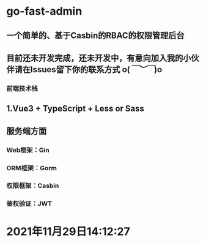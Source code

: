 # go-fast-admin
## 一个简单的、基于Casbin的RBAC的权限管理后台
## 目前还未开发完成，还未开发中，有意向加入我的小伙伴请在Issues留下你的联系方式 o(*￣︶￣*)o
### 前端技术栈
## 1.Vue3 + TypeScript + Less or Sass
## 服务端方面
### Web框架：Gin
### ORM框架：Gorm
### 权限框架：Casbin
### 鉴权验证：JWT
# 2021年11月29日14:12:27
